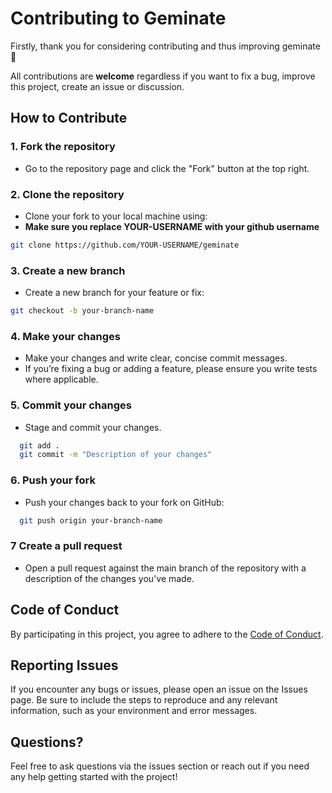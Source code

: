 # Contributing to Geminate

Firstly, thank you for considering contributing and thus improving geminate 🙏

All contributions are **welcome** regardless if you want to fix a bug, improve this project, create an issue or discussion. <br>


## How to Contribute

### 1. Fork the repository

- Go to the repository page and click the "Fork" button at the top right.

### 2. Clone the repository

- Clone your fork to your local machine using:
- **Make sure you replace YOUR-USERNAME with your github username**
  
```sh
git clone https://github.com/YOUR-USERNAME/geminate
```

### 3. Create a new branch

- Create a new branch for your feature or fix:
  
```sh
git checkout -b your-branch-name
```

### 4. Make your changes

- Make your changes and write clear, concise commit messages.
- If you’re fixing a bug or adding a feature, please ensure you write tests where applicable.

### 5. Commit your changes

- Stage and commit your changes.

```sh
  git add .
  git commit -m "Description of your changes"
```

### 6. Push your fork

- Push your changes back to your fork on GitHub:

```sh
  git push origin your-branch-name
```

### 7 Create a pull request

- Open a pull request against the main branch of the repository with a description of the changes you've made.

## Code of Conduct

By participating in this project, you agree to adhere to the [Code of Conduct](https://github.com.aspects19/CODE_OF_CONDUCT.md).

## Reporting Issues

If you encounter any bugs or issues, please open an issue on the Issues page. Be sure to include the steps to reproduce and any relevant information, such as your environment and error messages.

## Questions?

Feel free to ask questions via the issues section or reach out if you need any help getting started with the project!


